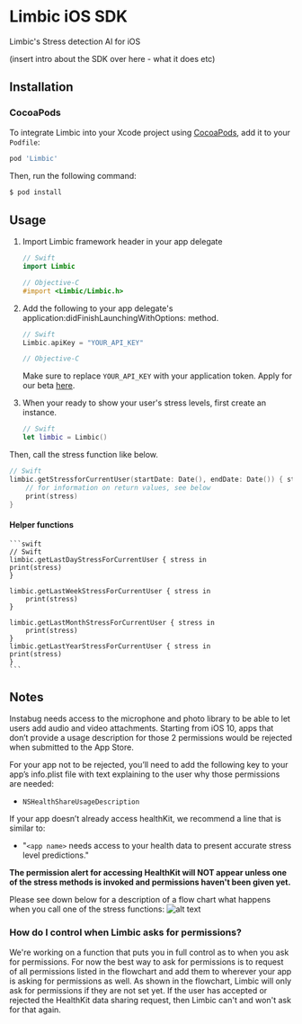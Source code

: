 # Limbic iOS SDK
Limbic's Stress detection AI for iOS

(insert intro about the SDK over here - what it does etc)

## Installation

### CocoaPods

To integrate Limbic into your Xcode project using [CocoaPods](https://cocoapods.org), add it to your `Podfile`:

```ruby
pod 'Limbic'
```

Then, run the following command:

```bash
$ pod install
```

## Usage

1. Import Limbic framework header in your app delegate

    ```swift
    // Swift
    import Limbic
    ```
    
    ```objective-c
    // Objective-C
    #import <Limbic/Limbic.h>
    ```

2. Add the following to your app delegate's application:didFinishLaunchingWithOptions: method.
	
	```swift
	// Swift
	Limbic.apiKey = "YOUR_API_KEY"
	```
	```objective-c
	// Objective-C
	```
	Make sure to replace `YOUR_API_KEY` with your application token. Apply for our beta [here](https://sebastiaandevries.typeform.com/to/FGrq19).
	
3. When your ready to show your user's stress levels, first create an instance.
    ```swift
    // Swift
    let limbic = Limbic()
    ```
    
Then, call the stress function like below.
```swift
// Swift
limbic.getStressforCurrentUser(startDate: Date(), endDate: Date()) { stress in
    // for information on return values, see below
    print(stress)
}
```
#### Helper functions
    ```swift
    // Swift
    limbic.getLastDayStressForCurrentUser { stress in
 	print(stress)
    }
    
    limbic.getLastWeekStressForCurrentUser { stress in
    	print(stress)
    }
    
    limbic.getLastMonthStressForCurrentUser { stress in
    	print(stress)
    }
    limbic.getLastYearStressForCurrentUser { stress in
 	print(stress)
    }
    ```
    
## Notes
Instabug needs access to the microphone and photo library to be able to let users add audio and video attachments. Starting from iOS 10, apps that don’t provide a usage description for those 2 permissions would be rejected when submitted to the App Store.

For your app not to be rejected, you’ll need to add the following key to your app’s info.plist file with text explaining to the user why those permissions are needed:

* `NSHealthShareUsageDescription`

If your app doesn’t already access healthKit, we recommend a line that is similar to:

* "`<app name>` needs access to your health data to present accurate stress level predictions."

**The permission alert for accessing HealthKit will NOT appear unless one of the stress methods is invoked and permissions haven't been given yet.**

Please see down below for a description of a flow chart what happens when you call one of the stress functions:
![alt text](https://i.imgur.com/LWva5XS.png)

### How do I control when Limbic asks for permissions?

We're working on a function that puts you in full control as to when you ask for permissions. For now the best way to ask for permissions is to request of all permissions listed in the flowchart and add them to wherever your app is asking for permissions as well. As shown in the flowchart, Limbic will only ask for permissions if they are not set yet. If the user has accepted or rejected the HealthKit data sharing request, then Limbic can't and won't ask for that again.
